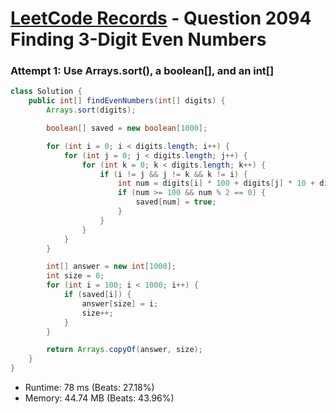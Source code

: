 # [LeetCode Records](../../README.md) - Question 2094 Finding 3-Digit Even Numbers

### Attempt 1: Use Arrays.sort(), a boolean[], and an int[]
```java
class Solution {
    public int[] findEvenNumbers(int[] digits) {
        Arrays.sort(digits);

        boolean[] saved = new boolean[1000];

        for (int i = 0; i < digits.length; i++) {
            for (int j = 0; j < digits.length; j++) {
                for (int k = 0; k < digits.length; k++) {
                    if (i != j && j != k && k != i) {
                        int num = digits[i] * 100 + digits[j] * 10 + digits[k];
                        if (num >= 100 && num % 2 == 0) {
                            saved[num] = true;
                        }
                    }
                }
            }
        }

        int[] answer = new int[1000];
        int size = 0;
        for (int i = 100; i < 1000; i++) {
            if (saved[i]) {
                answer[size] = i;
                size++;
            }
        }

        return Arrays.copyOf(answer, size);
    }
}
```
- Runtime: 78 ms (Beats: 27.18%)
- Memory: 44.74 MB (Beats: 43.96%)

<br>
